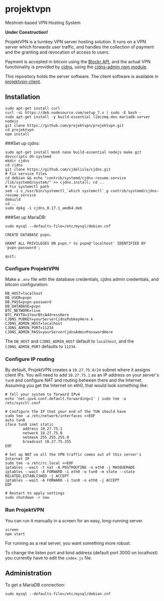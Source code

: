 # projektvpn
Meshnet-based VPN Hosting System

**Under Construction!**

ProjektVPN is a turnkey VPN server hosting solution. It runs on a VPN server which forwards user traffic, and handles the collection of payment and the granting and revocation of access to users.

Payment is accepted in bitcoin using the [Blockr API](http://blockr.io/documentation/api), and the actual VPN functionality is provided by [cjdns](https://github.com/cjdelisle/cjdns), using the [cjdns-admin npm module](https://github.com/tcrowe/cjdns-admin).

This repository holds the server software. The client software is available in [projektvpn-client](https://github.com/projektvpn/projektvpn-client).

## Installation

```
sudo apt-get install curl
curl -sL https://deb.nodesource.com/setup_7.x | sudo -E bash -
sudo apt-get install -y build-essential libczmq-dev mariadb-server nodejs 
git clone https://github.com/projektvpn/projektvpn.git
cd projektvpn
npm install
```

###Set up cjdns:

```
sudo apt-get install mosh nano build-essential nodejs make git devscripts dh-systemd
mkdir cjdns
cd cjdns
git clone https://github.com/cjdelisle/cjdns.git
# Fix service files
cd debian && echo "contrib/systemd/cjdns-resume.service /lib/systemd/system/" >> cjdns.install; cd ..
# Fix systemctl path
sed -i s_/usr/bin/systemctl_`which systemctl`_g contrib/systemd/cjdns-resume.service
debuild
cd ..
sudo dpkg -i cjdns_0.17.1_amd64.deb
```

###Set up MariaDB:

```
sudo mysql --defaults-file=/etc/mysql/debian.cnf

CREATE DATABASE pvpn;

GRANT ALL PRIVILEGES ON pvpn.* to pvpn@'localhost' IDENTIFIED BY 'pvpn-password'; 

quit;

```

### Configure ProjektVPN

Make a `.env` file with the database credentials, cjdns admin credentials, and bitcoin configuration:

```
DB_HOST=localhost
DB_USER=pvpn
DB_PASS=pvpn-password
DB_DATABASE=pvpn
BTC_NETWORK=live
BTC_PAYTO=1YourBtcAddressHere
CJDNS_PUBKEY=yourServerCjdnsPubkeyHere.k
CJDNS_ADMIN_HOST=localhost
CJDNS_ADMIN_PORT=11234
CJDNS_ADMIN_PASS=yourServerCjdnsAdminPasswordHere
```

The `DB_HOST` and `CJDNS_ADMIN_HOST` default to `localhost`, and the `CJDNS_ADMIN_PORT` defaults to `11234`.

### Configure IP routing

By default, ProjektVPN creates a `10.27.75.0/24` subnet where it assigns client IPs. You will need to add `10.27.75.1` as an IP address on your server's `tun0` and configure NAT and routing between there and the Internet. Assuming you get the Internet on eth0, that would look something like:

```
# Tell your system to forward IPv4
echo 'net.ipv4.conf.default.forwarding=1' | sudo tee -a /etc/sysctl.conf

# Configure the IP that your end of the TUN should have
sudo tee -a /etc/network/interfaces <<EOF
auto tun0
iface tun0 inet static
        address 10.27.75.1
        network 10.27.75.0
        netmask 255.255.255.0
        broadcast 10.27.75.255
EOF

# Set up NAT so all the VPN traffic comes out of this server's Internet IP
sudo tee -a /etc/rc.local <<EOF
iptables --wait -t nat -A POSTROUTING -o eth0 -j MASQUERADE
iptables --wait -A FORWARD -i eth0 -o tun0 -m state --state RELATED,ESTABLISHED -j ACCEPT
iptables --wait -A FORWARD -i tun0 -o eth0 -j ACCEPT
EOF

# Restart to apply settings
sudo shutdown -r now
```

### Run ProjektVPN

You can run it manually in a screen for an easy, long-running server.

```
screen
npm start
```

For running as a real server, you want something more robust.

To change the listen port and bind address (default port 3000 on localhost) you currently have to edit the `index.js` file.

## Administration

To get a MariaDB connection:

```
sudo mysql --defaults-file=/etc/mysql/debian.cnf
```
